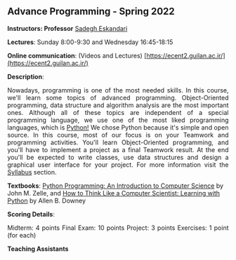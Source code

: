 ## Advance Programming - Spring 2022

**Instructors: Professor** [Sadegh Eskandari](https://sadegh28.github.io/eskandari) 

**Lectures**: Sunday 8:00-9:30 and Wednesday 16:45-18:15

**Online communication**: (Videos and Lectures) [https://ecent2.guilan.ac.ir/](https://ecent2.guilan.ac.ir/)

**Description**: <p align="justify">Nowadays, programming is one of the most needed skills. In this course, we'll learn some topics of advanced programming. Object-Oriented programming, data structure and algorithm analysis are the most important ones. Although all of these topics are independent of a special programming language, we use one of the most liked programming languages, which is <a  href="https://www.python.org/" target="_blank">Python!</a> We chose Python because it's simple and open source. In this course, most of our focus is on your Teamwork and programming activities. You'll learn Object-Oriented programming, and you'll have to implement a project as a final Teamwork result. At the end you'll be expected to write classes, use data structures and design a graphical user interface for your project. For more information visit the <a href="syllabus.md">Syllabus</a> section.</p>

**Textbooks**: [Python Programming: An Introduction to Computer Science](https://www.amazon.com/Python-Programming-Introduction-Computer-Science/dp/1590282752) by John M. Zelle, and [How to Think Like a Computer Scientist: Learning with Python](https://www.amazon.com/How-Think-Like-Computer-Scientist/dp/0971677506) by Allen B. Downey

**Scoring Details**: <p align='justify'>Midterm: 4 points
Final Exam: 10 points
Project: 3 points
Exercises: 1 point (for each)
</p>

**Teaching Assistants**